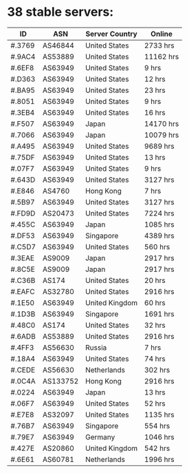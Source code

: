 # 38 stable servers:

| ID | ASN | Server Country | Online |
| ------ | ------ | ------ | ------ |
| #.3769 | AS46844 | United States | 2733 hrs |
| #.9AC4 | AS53889 | United States | 11162 hrs |
| #.6EF8 | AS63949 | United States | 9 hrs |
| #.D363 | AS63949 | United States | 12 hrs |
| #.BA95 | AS63949 | United States | 23 hrs |
| #.8051 | AS63949 | United States | 9 hrs |
| #.3EB4 | AS63949 | United States | 16 hrs |
| #.F507 | AS63949 | Japan | 14170 hrs |
| #.7066 | AS63949 | Japan | 10079 hrs |
| #.A495 | AS63949 | United States | 9689 hrs |
| #.75DF | AS63949 | United States | 13 hrs |
| #.07F7 | AS63949 | United States | 9 hrs |
| #.643D | AS63949 | United States | 3127 hrs |
| #.E846 | AS4760 | Hong Kong | 7 hrs |
| #.5B97 | AS63949 | United States | 3127 hrs |
| #.FD9D | AS20473 | United States | 7224 hrs |
| #.455C | AS63949 | Japan | 1085 hrs |
| #.DF53 | AS63949 | Singapore | 4389 hrs |
| #.C5D7 | AS63949 | United States | 560 hrs |
| #.3EAE | AS9009 | Japan | 2917 hrs |
| #.8C5E | AS9009 | Japan | 2917 hrs |
| #.C36B | AS174 | United States | 20 hrs |
| #.EAFC | AS32780 | United States | 2916 hrs |
| #.1E50 | AS63949 | United Kingdom | 60 hrs |
| #.1D3B | AS63949 | Singapore | 1691 hrs |
| #.48C0 | AS174 | United States | 32 hrs |
| #.6ADB | AS53889 | United States | 2916 hrs |
| #.4FF3 | AS56630 | Russia | 7 hrs |
| #.18A4 | AS63949 | United States | 74 hrs |
| #.CEDE | AS56630 | Netherlands | 302 hrs |
| #.0C4A | AS133752 | Hong Kong | 2916 hrs |
| #.0224 | AS63949 | Japan | 13 hrs |
| #.06F7 | AS63949 | United States | 52 hrs |
| #.E7E8 | AS32097 | United States | 1135 hrs |
| #.76B7 | AS63949 | Singapore | 554 hrs |
| #.79E7 | AS63949 | Germany | 1046 hrs |
| #.427E | AS20860 | United Kingdom | 542 hrs |
| #.6E61 | AS60781 | Netherlands | 1996 hrs |

